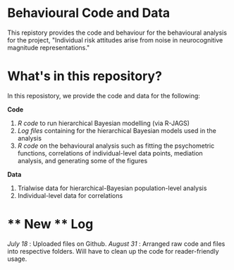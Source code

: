 # Behavioural Code and Data
This repistory provides the code and behaviour for the behavioural analysis for the project, "Individual risk attitudes arise from noise in neurocognitive magnitude representations."

# What's in this repository? 
In this reposistory, we provide the code and data for the following: 

**Code** 
1. _R code_ to run hierarchical Bayesian modelling (via R-JAGS)
2. _Log files_ containing for the hierarchical Bayesian models used in the analysis
3. _R code_ on the behavioural analysis such as fitting the psychometric functions, correlations of individual-level data points, mediation analysis, and generating some of the figures

**Data**
1. Trialwise data for hierarchical-Bayesian population-level analysis
2. Individual-level data for correlations 

# ** New ** Log
_July 18_   : Uploaded files on Github. 
_August 31_ : Arranged raw code and files into respective folders. Will have to clean up the code for reader-friendly usage.  
